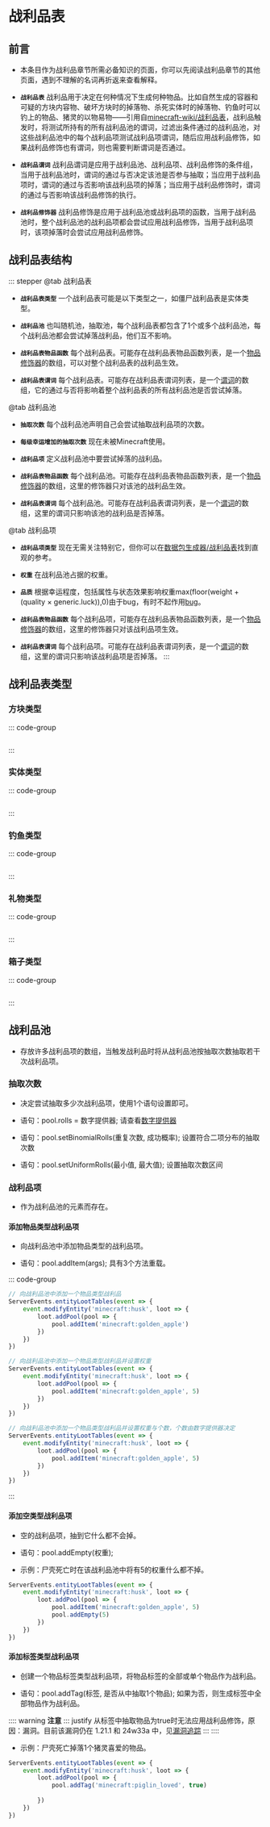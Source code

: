 # 战利品表

## 前言

- 本条目作为战利品章节所需必备知识的页面，你可以先阅读战利品章节的其他页面，遇到不理解的名词再折返来查看解释。

- **`战利品表`** 战利品用于决定在何种情况下生成何种物品。比如自然生成的容器和可疑的方块内容物、破坏方块时的掉落物、杀死实体时的掉落物、钓鱼时可以钓上的物品、猪灵的以物易物——引用自[minecraft-wiki/战利品表](https://zh.minecraft.wiki/w/%E6%88%98%E5%88%A9%E5%93%81%E8%A1%A8)，战利品触发时，将测试所持有的所有战利品池的谓词，过滤出条件通过的战利品池，对这些战利品池中的每个战利品项测试战利品项谓词，随后应用战利品修饰，如果战利品修饰也有谓词，则也需要判断谓词是否通过。

- **`战利品谓词`** 战利品谓词是应用于战利品池、战利品项、战利品修饰的条件组，当用于战利品池时，谓词的通过与否决定该池是否参与抽取；当应用于战利品项时，谓词的通过与否影响该战利品项的掉落；当应用于战利品修饰时，谓词的通过与否影响该战利品修饰的执行。

- **`战利品修饰器`** 战利品修饰是应用于战利品池或战利品项的函数，当用于战利品池时，整个战利品池的战利品项都会尝试应用战利品修饰，当用于战利品项时，该项掉落时会尝试应用战利品修饰。

<!-- ## 认识战利品表

- **`战利品表`** 每个游戏事物如方块，有且仅有1个战利品表，战利品表内描述该战利品表的类型，修饰符，战利品池，随机序列，参见[minecraft-wiki/战利品表#基本格式](https://zh.minecraft.wiki/w/%E6%88%98%E5%88%A9%E5%93%81%E8%A1%A8#%E5%9F%BA%E6%9C%AC%E6%A0%BC%E5%BC%8F)

```json
{
    "type": "", // 描述战利品类型 事实上是战利品上下文的参数集类型
    "functions":[], // 可选项 对于该战利品表应用的物品修饰器
    "pools":[], // 可选项 其中包含1个或多个战利品池 每个池子都会独立抽取战利品
    "random_sequence":"" // 可选项 随机序列，
}
``` -->

## 战利品表结构

::: stepper
@tab 战利品表

- **`战利品表类型`** 一个战利品表可能是以下类型之一，如僵尸战利品表是实体类型。

- **`战利品池`** 也叫随机池，抽取池，每个战利品表都包含了1个或多个战利品池，每个战利品池都会尝试掉落战利品，他们互不影响。

- **`战利品表物品函数`** 每个战利品表。可能存在战利品表物品函数列表，是一个[物品修饰器](ItemModifier.md)的数组，可以对整个战利品表的战利品生效。

- **`战利品表谓词`** 每个战利品表。可能存在战利品表谓词列表，是一个[谓词](Predicate.md)的数组，它的通过与否将影响着整个战利品表的所有战利品池是否尝试掉落。

<!-- [方块类型战利品表](Block.md)

[实体类型战利品表](Entity.md)

[钓鱼类型战利品表](Fish.md)

[礼物类型战利品表](Gift.md)

[箱子类型战利品表](Chest.md) -->
@tab 战利品池

- **`抽取次数`** 每个战利品池声明自己会尝试抽取战利品项的次数。

- **`每级幸运增加的抽取次数`** 现在未被Minecraft使用。

- **`战利品项`** 定义战利品池中要尝试掉落的战利品。

- **`战利品表物品函数`** 每个战利品池。可能存在战利品表物品函数列表，是一个[物品修饰器](ItemModifier.md)的数组，这里的修饰器只对该池的战利品生效。

- **`战利品表谓词`** 每个战利品池。可能存在战利品表谓词列表，是一个[谓词](Predicate.md)的数组，这里的谓词只影响该池的战利品是否掉落。

@tab 战利品项

- **`战利品项类型`** 现在无需关注特别它，但你可以在[数据包生成器/战利品表](https://misode.github.io/loot-table/)找到直观的参考。

- **`权重`** 在战利品池占据的权重。

- **`品质`** 根据幸运程度，包括属性与状态效果影响权重max(floor(weight + (quality × generic.luck)),0)由于bug，有时不起作用[bug](https://minecraft.wiki/w/Loot_table#cite_note-luck-2)。

- **`战利品表物品函数`** 每个战利品项，可能存在战利品表物品函数列表，是一个[物品修饰器](ItemModifier.md)的数组，这里的修饰器只对该战利品项生效。

- **`战利品表谓词`** 每个战利品项。可能存在战利品表谓词列表，是一个[谓词](Predicate.md)的数组，这里的谓词只影响该战利品项是否掉落。
:::

## 战利品表类型

### 方块类型

::: code-group

```js

```

:::

### 实体类型

::: code-group

```js

```

:::

### 钓鱼类型

::: code-group

```js

```

:::

### 礼物类型

::: code-group

```js

```

:::

### 箱子类型

::: code-group

```js

```

:::

## 战利品池

- 存放许多战利品项的数组，当触发战利品时将从战利品池按抽取次数抽取若干次战利品项。

### 抽取次数

- 决定尝试抽取多少次战利品项，使用1个语句设置即可。

- 语句：pool.rolls = 数字提供器; 请查看[数字提供器](../MiscellaneousKnowledge/NumberProvider.md)

- 语句：pool.setBinomialRolls(重复次数, 成功概率); 设置符合二项分布的抽取次数

- 语句：pool.setUniformRolls(最小值, 最大值); 设置抽取次数区间

### 战利品项

- 作为战利品池的元素而存在。

#### 添加物品类型战利品项

- 向战利品池中添加物品类型的战利品项。

- 语句：pool.addItem(args); 具有3个方法重载。

::: code-group

```js [简单]
// 向战利品池中添加一个物品类型战利品
ServerEvents.entityLootTables(event => {
    event.modifyEntity('minecraft:husk', loot => {
        loot.addPool(pool => {
            pool.addItem('minecraft:golden_apple')
        })
    })
})
```

```js [权重]
// 向战利品池中添加一个物品类型战利品并设置权重
ServerEvents.entityLootTables(event => {
    event.modifyEntity('minecraft:husk', loot => {
        loot.addPool(pool => {
            pool.addItem('minecraft:golden_apple', 5)
        })
    })
})
```

```js [物品个数]
// 向战利品池中添加一个物品类型战利品并设置权重与个数，个数由数字提供器决定
ServerEvents.entityLootTables(event => {
    event.modifyEntity('minecraft:husk', loot => {
        loot.addPool(pool => {
            pool.addItem('minecraft:golden_apple', 5)
        })
    })
})
```

:::

#### 添加空类型战利品项

- 空的战利品项，抽到它什么都不会掉。

- 语句：pool.addEmpty(权重);

- 示例：尸壳死亡时在该战利品池中将有5的权重什么都不掉。

```js
ServerEvents.entityLootTables(event => {
    event.modifyEntity('minecraft:husk', loot => {
        loot.addPool(pool => {
            pool.addItem('minecraft:golden_apple', 5)
            pool.addEmpty(5)
        })
    })
})
```

#### 添加标签类型战利品项

- 创建一个物品标签类型战利品项，将物品标签的全部或单个物品作为战利品。

- 语句：pool.addTag(标签, 是否从中抽取1个物品); 如果为否，则生成标签中全部物品作为战利品。

:::: warning **注意**
::: justify
从标签中抽取物品为true时无法应用战利品修饰，原因：漏洞。目前该漏洞仍在 1.21.1 和 24w33a 中，见[漏洞追踪](https://bugs.mojang.com/browse/MC-212671)
:::
::::

- 示例：尸壳死亡掉落1个猪灵喜爱的物品。

```js
ServerEvents.entityLootTables(event => {
    event.modifyEntity('minecraft:husk', loot => {
        loot.addPool(pool => {
            pool.addTag('minecraft:piglin_loved', true)
            
        })
    })
})
```
